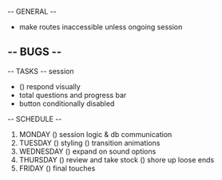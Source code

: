 -- GENERAL --
- make routes inaccessible unless ongoing session

-- BUGS --
- 

-- TASKS --
session
- () respond visually
- total questions and progress bar
- button conditionally disabled

-- SCHEDULE --
1. MONDAY
   () session logic & db communication 
2. TUESDAY
   () styling
   () transition animations
3. WEDNESDAY
   () expand on sound options
4. THURSDAY
   () review and take stock
   () shore up loose ends
5. FRIDAY
   () final touches
